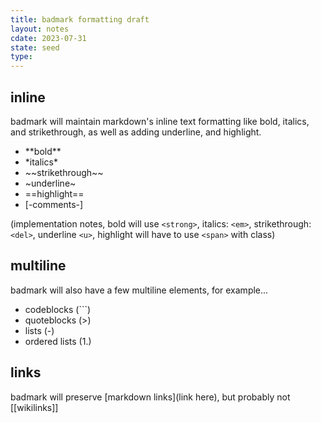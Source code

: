 ```yaml
---
title: badmark formatting draft
layout: notes
cdate: 2023-07-31
state: seed
type: 
---
```


## inline

badmark will maintain markdown's inline text formatting like bold, italics, and strikethrough, as well as adding underline, and highlight.

- \*\*bold\*\*
- \*italics\*
- \~\~strikethrough\~\~
- \~underline\~
- \=\=highlight\=\=
- \[\-comments\-\]

(implementation notes, bold will use `<strong>`, italics: `<em>`, strikethrough: `<del>`, underline `<u>`, highlight will have to use `<span>` with class)

## multiline

badmark will also have a few multiline elements, for example...

- codeblocks (\`\`\`)
- quoteblocks (\>)
- lists (-)
- ordered lists (1.)

## links

badmark will preserve \[markdown links\]\(link here\), but probably not \[\[wikilinks\]\]

